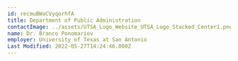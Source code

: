 ```yaml
---
id: recmuBWaCVyqorhfA
title: Department of Public Administration
contactImage: ../assets/UTSA_Logo_Website_UTSA_Logo_Stacked_Center1.png
name: Dr. Branco Ponomariov
employer: University of Texas at San Antonio
Last Modified: 2022-05-27T14:24:46.000Z
---
```

